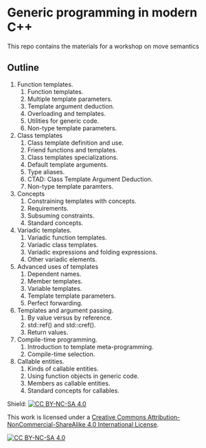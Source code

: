 # Generic programming in modern C++

This repo contains the materials for a workshop on move semantics

## Outline

1. Function templates.
    1. Function templates.
    2. Multiple template parameters.
    3. Template argument deduction.
    4. Overloading and templates.
    5. Utilities for generic code.
    6. Non-type template parameters.
2. Class templates
    1. Class template definition and use.
    2. Friend functions and templates.
    3. Class templates specializations.
    4. Default template arguments.
    5. Type aliases.
    6. CTAD: Class Template Argument Deduction.
    7. Non-type template paramters.
3. Concepts
    1. Constraining templates with concepts.
    2. Requirements.
    3. Subsuming constraints.
    4. Standard concepts.
4. Variadic templates.
    1. Variadic function templates.
    2. Variadic class templates.
    3. Variadic expressions and folding expressions.
    4. Other variadic elements.
5. Advanced uses of templates
    1. Dependent names.
    2. Member templates.
    3. Variable templates.
    4. Template template parameters.
    5. Perfect forwarding.
6. Templates and argument passing.
    1. By value versus by reference.
    2. std::ref() and std::cref().
    3. Return values.
7. Compile-time programming.
    1. Introduction to template meta-programming.
    2. Compile-time selection.
8. Callable entities.
    1. Kinds of callable entities.
    2. Using function objects in generic code.
    3. Members as callable entities.
    4. Standard concepts for callables.


Shield: [![CC BY-NC-SA 4.0][cc-by-nc-sa-shield]][cc-by-nc-sa]

This work is licensed under a
[Creative Commons Attribution-NonCommercial-ShareAlike 4.0 International License][cc-by-nc-sa].

[![CC BY-NC-SA 4.0][cc-by-nc-sa-image]][cc-by-nc-sa]

[cc-by-nc-sa]: http://creativecommons.org/licenses/by-nc-sa/4.0/
[cc-by-nc-sa-image]: https://licensebuttons.net/l/by-nc-sa/4.0/88x31.png
[cc-by-nc-sa-shield]: https://img.shields.io/badge/License-CC%20BY--NC--SA%204.0-lightgrey.svg

